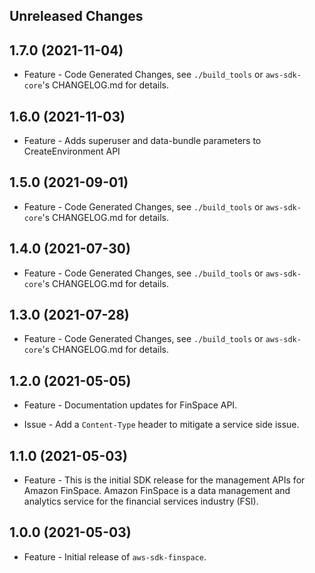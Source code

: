 Unreleased Changes
------------------

1.7.0 (2021-11-04)
------------------

* Feature - Code Generated Changes, see `./build_tools` or `aws-sdk-core`'s CHANGELOG.md for details.

1.6.0 (2021-11-03)
------------------

* Feature - Adds superuser and data-bundle parameters to CreateEnvironment API

1.5.0 (2021-09-01)
------------------

* Feature - Code Generated Changes, see `./build_tools` or `aws-sdk-core`'s CHANGELOG.md for details.

1.4.0 (2021-07-30)
------------------

* Feature - Code Generated Changes, see `./build_tools` or `aws-sdk-core`'s CHANGELOG.md for details.

1.3.0 (2021-07-28)
------------------

* Feature - Code Generated Changes, see `./build_tools` or `aws-sdk-core`'s CHANGELOG.md for details.

1.2.0 (2021-05-05)
------------------

* Feature - Documentation updates for FinSpace API.

* Issue - Add a `Content-Type` header to mitigate a service side issue.

1.1.0 (2021-05-03)
------------------

* Feature - This is the initial SDK release for the management APIs for Amazon FinSpace. Amazon FinSpace is a data management and analytics service for the financial services industry (FSI).

1.0.0 (2021-05-03)
------------------

* Feature - Initial release of `aws-sdk-finspace`.
